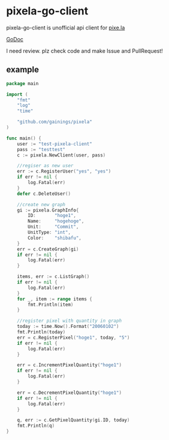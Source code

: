 # pixela-go-client

pixela-go-client is unofficial api client for [pixe.la](https://pixe.la/)

[GoDoc](https://godoc.org/github.com/gainings/pixela-go-client)

I need review. plz check code and make Issue and PullRequest!

## example

```go
package main

import (
	"fmt"
	"log"
	"time"

	"github.com/gainings/pixela"
)

func main() {
	user := "test-pixela-client"
	pass := "testtest"
	c := pixela.NewClient(user, pass)

	//regiser as new user
	err := c.RegisterUser("yes", "yes")
	if err != nil {
		log.Fatal(err)
	}
	defer c.DeleteUser()

	//create new graph
	gi := pixela.GraphInfo{
		ID:       "hoge1",
		Name:     "hogehoge",
		Unit:     "Commit",
		UnitType: "int",
		Color:    "shibafu",
	}
	err = c.CreateGraph(gi)
	if err != nil {
		log.Fatal(err)
	}

	items, err := c.ListGraph()
	if err != nil {
		log.Fatal(err)
	}
	for _, item := range items {
		fmt.Println(item)
	}

	//register pixel with quantity in graph
	today := time.Now().Format("20060102")
	fmt.Println(today)
	err = c.RegisterPixel("hoge1", today, "5")
	if err != nil {
		log.Fatal(err)
	}

	err = c.IncrementPixelQuantity("hoge1")
	if err != nil {
		log.Fatal(err)
	}

	err = c.DecrementPixelQuantity("hoge1")
	if err != nil {
		log.Fatal(err)
	}

	q, err := c.GetPixelQuantity(gi.ID, today)
	fmt.Println(q)
}
```



